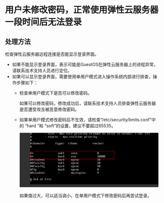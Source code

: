 # 用户未修改密码，正常使用弹性云服务器一段时间后无法登录<a name="ZH-CN_TOPIC_0105127984"></a>

## 处理方法<a name="zh-cn_topic_0097037964_section77881516175414"></a>

检查弹性云服务器远程连接是否能显示登录界面。

-   如果不能显示登录界面，表示可能是GuestOS在弹性云服务器上的进程异常，请联系技术支持人员进行定位。
-   如果可以显示登录界面，需要使用单用户模式进入操作系统内部进行排查，操作步骤如下：
    -   检查单用户模式下是否可以修改密码。

        如果可以修改密码，修改成功后，请联系技术支持人员排查弹性云服务器是否遭受攻击被恶意修改密码。

    -   如果单用户模式修改密码后不生效，请检查“/etc/security/limits.conf”中的 “hard ”和 “soft”的设置，建议不要超过65535。

        ![](figures/密码不生效.png)

        如果值过大，可以适当调小，在单用户模式下修改密码后再尝试登录。



